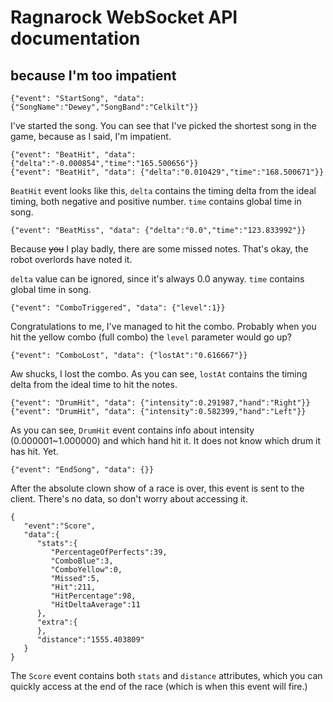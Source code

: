 # Ragnarock WebSocket API documentation 
## because I'm too impatient

```
{"event": "StartSong", "data": {"SongName":"Dewey","SongBand":"Celkilt"}}
```
I've started the song. You can see that I've picked the shortest song in the game, because as I said, I'm impatient.

```
{"event": "BeatHit", "data": {"delta":"-0.000854","time":"165.500656"}}
{"event": "BeatHit", "data": {"delta":"0.010429","time":"168.500671"}}
```
`BeatHit` event looks like this, `delta` contains the timing delta from the ideal timing, both negative and positive number. `time` contains global time in song.
```
{"event": "BeatMiss", "data": {"delta":"0.0","time":"123.833992"}}
```
Because ~~you~~ I play badly, there are some missed notes. That's okay, the robot overlords have noted it.

`delta` value can be ignored, since it's always 0.0 anyway. `time` contains global time in song.
```
{"event": "ComboTriggered", "data": {"level":1}}
```
Congratulations to me, I've managed to hit the combo. Probably when you hit the yellow combo (full combo) the `level` parameter would go up?
```
{"event": "ComboLost", "data": {"lostAt":"0.616667"}}
```
Aw shucks, I lost the combo. As you can see, `lostAt` contains the timing delta from the ideal time to hit the notes.
```
{"event": "DrumHit", "data": {"intensity":0.291987,"hand":"Right"}}
{"event": "DrumHit", "data": {"intensity":0.582399,"hand":"Left"}}
```
As you can see, `DrumHit` event contains info about intensity (0.000001~1.000000) and which hand hit it. It does not know which drum it has hit. Yet.
```
{"event": "EndSong", "data": {}}
```
After the absolute clown show of a race is over, this event is sent to the client. There's no data, so don't worry about accessing it.
```
{
   "event":"Score",
   "data":{
      "stats":{
         "PercentageOfPerfects":39,
         "ComboBlue":3,
         "ComboYellow":0,
         "Missed":5,
         "Hit":211,
         "HitPercentage":98,
         "HitDeltaAverage":11
      },
      "extra":{
      },
      "distance":"1555.403809"
   }
}
```
The `Score` event contains both `stats` and `distance` attributes, which you can quickly access at the end of the race (which is when this event will fire.)